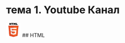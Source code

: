 # тема 1. Youtube Канал

<img src="https://raw.githubusercontent.com/devicons/devicon/master/icons/html5/html5-original-wordmark.svg" alt="html5" width="40" height="40"/> ## <span>HTML</span>
